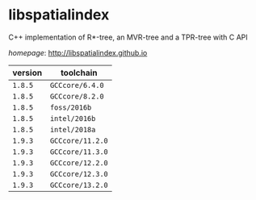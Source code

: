 # libspatialindex

C++ implementation of R*-tree, an MVR-tree and a TPR-tree with C API

*homepage*: <http://libspatialindex.github.io>

version | toolchain
--------|----------
``1.8.5`` | ``GCCcore/6.4.0``
``1.8.5`` | ``GCCcore/8.2.0``
``1.8.5`` | ``foss/2016b``
``1.8.5`` | ``intel/2016b``
``1.8.5`` | ``intel/2018a``
``1.9.3`` | ``GCCcore/11.2.0``
``1.9.3`` | ``GCCcore/11.3.0``
``1.9.3`` | ``GCCcore/12.2.0``
``1.9.3`` | ``GCCcore/12.3.0``
``1.9.3`` | ``GCCcore/13.2.0``
